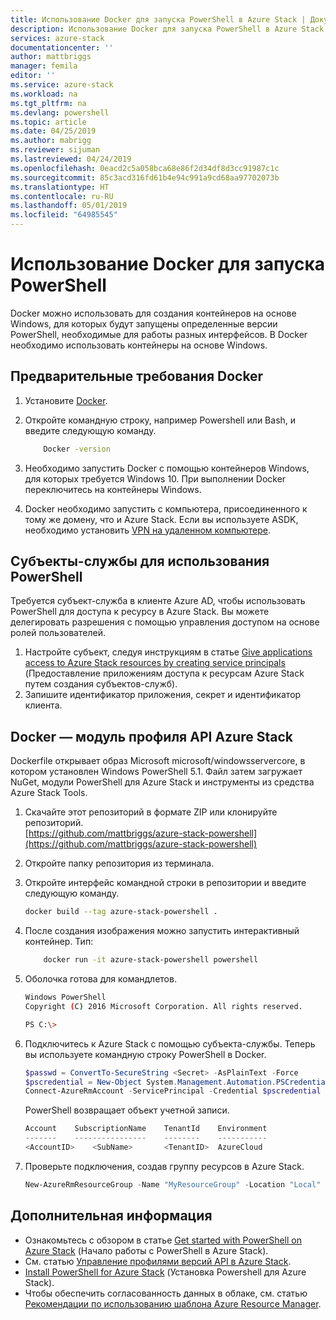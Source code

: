 ```yaml
---
title: Использование Docker для запуска PowerShell в Azure Stack | Документация Майкрософт
description: Использование Docker для запуска PowerShell в Azure Stack
services: azure-stack
documentationcenter: ''
author: mattbriggs
manager: femila
editor: ''
ms.service: azure-stack
ms.workload: na
ms.tgt_pltfrm: na
ms.devlang: powershell
ms.topic: article
ms.date: 04/25/2019
ms.author: mabrigg
ms.reviewer: sijuman
ms.lastreviewed: 04/24/2019
ms.openlocfilehash: 0eacd2c5a058bca68e86f2d34df8d3cc91987c1c
ms.sourcegitcommit: 85c3acd316fd61b4e94c991a9cd68aa97702073b
ms.translationtype: HT
ms.contentlocale: ru-RU
ms.lasthandoff: 05/01/2019
ms.locfileid: "64985545"
---
```

# <a name="use-docker-to-run-powershell"></a>Использование Docker для запуска PowerShell

Docker можно использовать для создания контейнеров на основе Windows, для которых будут запущены определенные версии PowerShell, необходимые для работы разных интерфейсов. В Docker необходимо использовать контейнеры на основе Windows.

## <a name="docker-prerequisites"></a>Предварительные требования Docker

1. Установите [Docker](https://docs.docker.com/install/).
2. Откройте командную строку, например Powershell или Bash, и введите следующую команду.

    ```bash
        Docker -version
    ```

3. Необходимо запустить Docker с помощью контейнеров Windows, для которых требуется Windows 10. При выполнении Docker переключитесь на контейнеры Windows.

4. Docker необходимо запустить с компьютера, присоединенного к тому же домену, что и Azure Stack. Если вы используете ASDK, необходимо установить [VPN на удаленном компьютере](azure-stack-connect-azure-stack.md#connect-to-azure-stack-with-vpn).

## <a name="service-principals-for-using-powershell"></a>Субъекты-службы для использования PowerShell

Требуется субъект-служба в клиенте Azure AD, чтобы использовать PowerShell для доступа к ресурсу в Azure Stack. Вы можете делегировать разрешения с помощью управления доступом на основе ролей пользователей.

1. Настройте субъект, следуя инструкциям в статье [Give applications access to Azure Stack resources by creating service principals](azure-stack-create-service-principals.md) (Предоставление приложениям доступа к ресурсам Azure Stack путем создания субъектов-служб).
2. Запишите идентификатор приложения, секрет и идентификатор клиента.

## <a name="docker---azure-stack-api-profiles-module"></a>Docker — модуль профиля API Azure Stack

Dockerfile открывает образ Microsoft microsoft/windowsservercore, в котором установлен Windows PowerShell 5.1. Файл затем загружает NuGet, модули PowerShell для Azure Stack и инструменты из средства Azure Stack Tools.

1. Скачайте этот репозиторий в формате ZIP или клонируйте репозиторий.  
[https://github.com/mattbriggs/azure-stack-powershell](https://github.com/mattbriggs/azure-stack-powershell)

2. Откройте папку репозитория из терминала.

3. Откройте интерфейс командной строки в репозитории и введите следующую команду.

    ```bash  
    docker build --tag azure-stack-powershell .
    ```

4. После создания изображения можно запустить интерактивный контейнер. Тип:

    ```bash  
        docker run -it azure-stack-powershell powershell
    ```

5. Оболочка готова для командлетов.

    ```bash
    Windows PowerShell
    Copyright (C) 2016 Microsoft Corporation. All rights reserved.

    PS C:\>
    ```

6. Подключитесь к Azure Stack с помощью субъекта-службы. Теперь вы используете командную строку PowerShell в Docker. 

    ```Powershell
    $passwd = ConvertTo-SecureString <Secret> -AsPlainText -Force
    $pscredential = New-Object System.Management.Automation.PSCredential('<ApplicationID>', $passwd)
    Connect-AzureRmAccount -ServicePrincipal -Credential $pscredential -TenantId <TenantID>
    ```

   PowerShell возвращает объект учетной записи.

    ```PowerShell  
    Account    SubscriptionName    TenantId    Environment
    -------    ----------------    --------    -----------
    <AccountID>    <SubName>       <TenantID>  AzureCloud
    ```

7. Проверьте подключения, создав группу ресурсов в Azure Stack.

    ```PowerShell  
    New-AzureRmResourceGroup -Name "MyResourceGroup" -Location "Local"
    ```

## <a name="next-steps"></a>Дополнительная информация

-  Ознакомьтесь с обзором в статье [Get started with PowerShell on Azure Stack](azure-stack-powershell-overview.md) (Начало работы с PowerShell в Azure Stack).
- См. статью [Управление профилями версий API в Azure Stack](azure-stack-version-profiles.md).
- [Install PowerShell for Azure Stack](../operator/azure-stack-powershell-install.md) (Установка Powershell для Azure Stack).
- Чтобы обеспечить согласованность данных в облаке, см. статью [Рекомендации по использованию шаблона Azure Resource Manager](azure-stack-develop-templates.md).